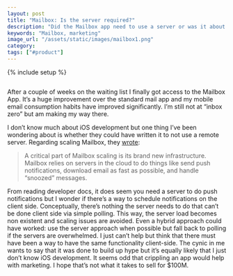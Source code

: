 ```yaml
---
layout: post
title: "Mailbox: Is the server required?"
description: "Did the Mailbox app need to use a server or was it about marketing?"
keywords: "Mailbox, marketing"
image_url: "/assets/static/images/mailbox1.png"
category:
tags: ["#product"]
---
```

{% include setup %}

<amp-img src="{{ IMG_PATH }}mailbox1.png" alt="Mailbox" style="float:right;" width="280" height="420" layout="responsive">

After a couple of weeks on the waiting list I finally got access to the Mailbox App. It’s a huge improvement over the standard mail app and my mobile email consumption habits have improved significantly. I’m still not at “inbox zero” but am making my way there.

I don’t know much about iOS development but one thing I’ve been wondering about is whether they could have written it to not use a remote server. Regarding scaling Mailbox, they <a href="http://www.mailboxapp.com/reservations/?p=1#were-ramping-up" target="_blank">wrote</a>:

<blockquote>A critical part of Mailbox scaling is its brand new infrastructure. Mailbox relies on servers in the cloud to do things like send push notifications, download email as fast as possible, and handle “snoozed” messages.</blockquote>

From reading developer docs, it does seem you need a server to do push notifications but I wonder if there’s a way to schedule notifications on the client side. Conceptually, there’s nothing the server needs to do that can’t be done client side via simple polling. This way, the server load becomes non existent and scaling issues are avoided. Even a hybrid approach could have worked: use the server approach when possible but fall back to polling if the servers are overwhelmed. I just can’t help but think that there must have been a way to have the same functionality client-side. The cynic in me wants to say that it was done to build up hype but it’s equally likely that I just don’t know iOS development. It seems odd that crippling an app would help with marketing. I hope that’s not what it takes to sell for $100M.